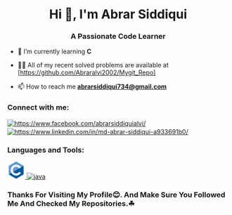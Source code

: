 <h1 align="center">Hi 👋, I'm Abrar Siddiqui </h1>
<h3 align="center">A Passionate Code Learner </h3>

- 🌱 I’m currently learning **C**

- 👨‍💻 All of my recent solved problems are available at [https://github.com/Abraralvi2002/Mygit_Repo]

- 📫 How to reach me **abrarsiddiqui734@gmail.com**

<h3 align="left">Connect with me:</h3>
<p align="left">
<a href="https://www.facebook.com/abrarsiddiquialvi/" target="blank"><img align="center" src="https://i.ibb.co/LS8kKg6/2021-Facebook-icon-svg.png" alt="https://www.facebook.com/abrarsiddiquialvi/" height="30" width="40" /></a>
<a href="https://www.linkedin.com/in/md-abrar-siddiqui-a933691b0/" target="blank"><img align="center" src="https://i.ibb.co/6HK3VN7/Linked-In-icon-svg.png" alt="https://www.linkedin.com/in/md-abrar-siddiqui-a933691b0/" height="30" width="40" /></a>
</p>

<h3 align="left">Languages and Tools:</h3>
<p align="left"> <a href="https://www.cprogramming.com/" target="_blank" rel="noreferrer"> <img src="https://raw.githubusercontent.com/devicons/devicon/master/icons/c/c-original.svg" alt="c" width="40" height="40"/> </a> <a href="https://www.java.com/en/" target="_blank" rel="noreferrer"> <img src="https://cdn.worldvectorlogo.com/logos/java.svg" alt="java" width="40" height="40"/> </a> </p>
<h3 align="left">Thanks For Visiting My Profile😊. And Make Sure You Followed Me And Checked My Repositories.☘ </h3>
